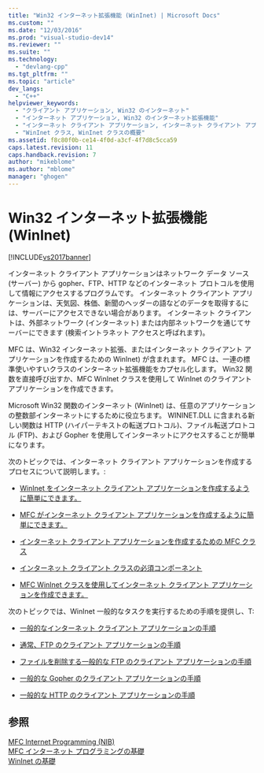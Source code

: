 ```yaml
---
title: "Win32 インターネット拡張機能 (WinInet) | Microsoft Docs"
ms.custom: ""
ms.date: "12/03/2016"
ms.prod: "visual-studio-dev14"
ms.reviewer: ""
ms.suite: ""
ms.technology: 
  - "devlang-cpp"
ms.tgt_pltfrm: ""
ms.topic: "article"
dev_langs: 
  - "C++"
helpviewer_keywords: 
  - "クライアント アプリケーション, Win32 のインターネット"
  - "インターネット アプリケーション, Win32 のインターネット拡張機能"
  - "インターネット クライアント アプリケーション, インターネット クライアント アプリケーションの概要"
  - "WinInet クラス, WinInet クラスの概要"
ms.assetid: f8c80f0b-ce14-4f0d-a3cf-4f7d8c5cca59
caps.latest.revision: 11
caps.handback.revision: 7
author: "mikeblome"
ms.author: "mblome"
manager: "ghogen"
---
```

# Win32 インターネット拡張機能 (WinInet)
[!INCLUDE[vs2017banner](../assembler/inline/includes/vs2017banner.md)]

インターネット クライアント アプリケーションはネットワーク データ ソース \(サーバー\) から gopher、FTP、HTTP などのインターネット プロトコルを使用して情報にアクセスするプログラムです。  インターネット クライアント アプリケーションは、天気図、株価、新聞のヘッダーの語などのデータを取得するには、サーバーにアクセスできない場合があります。  インターネット クライアントは、外部ネットワーク \(インターネット\) または内部ネットワークを通じてサーバーにできます \(検索イントラネット アクセスと呼ばれます\)。  
  
 MFC は、Win32 インターネット拡張、またはインターネット クライアント アプリケーションを作成するための WinInet\) が含まれます。  MFC は、一連の標準使いやすいクラスのインターネット拡張機能をカプセル化します。  Win32 関数を直接呼び出すか、MFC WinInet クラスを使用して WinInet のクライアント アプリケーションを作成できます。  
  
 Microsoft Win32 関数のインターネット \(WinInet\) は、任意のアプリケーションの整数部インターネットにするために役立ちます。  WININET.DLL に含まれる新しい関数は HTTP \(ハイパーテキストの転送プロトコル\)、ファイル転送プロトコル \(FTP\)、および Gopher を使用してインターネットにアクセスすることが簡単になります。  
  
 次のトピックでは、インターネット クライアント アプリケーションを作成するプロセスについて説明します。:  
  
-   [WinInet をインターネット クライアント アプリケーションを作成するように簡単にできます。](../mfc/how-wininet-makes-it-easier-to-create-internet-client-applications.md)  
  
-   [MFC がインターネット クライアント アプリケーションを作成するように簡単にできます。](../mfc/how-mfc-makes-it-easier-to-create-internet-client-applications.md)  
  
-   [インターネット クライアント アプリケーションを作成するための MFC クラス](../mfc/mfc-classes-for-creating-internet-client-applications.md)  
  
-   [インターネット クライアント クラスの必須コンポーネント](../Topic/Prerequisites%20for%20Internet%20Client%20Classes.md)  
  
-   [MFC WinInet クラスを使用してインターネット クライアント アプリケーションを作成できます。](../mfc/writing-an-internet-client-application-using-mfc-wininet-classes.md)  
  
 次のトピックでは、WinInet 一般的なタスクを実行するための手順を提供し、T:  
  
-   [一般的なインターネット クライアント アプリケーションの手順](../Topic/Steps%20in%20a%20Typical%20Internet%20Client%20Application.md)  
  
-   [通常、FTP のクライアント アプリケーションの手順](../mfc/steps-in-a-typical-ftp-client-application.md)  
  
-   [ファイルを削除する一般的な FTP のクライアント アプリケーションの手順](../mfc/steps-in-a-typical-ftp-client-application-to-delete-a-file.md)  
  
-   [一般的な Gopher のクライアント アプリケーションの手順](../mfc/steps-in-a-typical-gopher-client-application.md)  
  
-   [一般的な HTTP のクライアント アプリケーションの手順](../mfc/steps-in-a-typical-http-client-application.md)  
  
## 参照  
 [MFC Internet Programming \(NIB\)](http://msdn.microsoft.com/ja-jp/0f7a1f3a-385b-4d56-a55b-0d766840c58a)   
 [MFC インターネット プログラミングの基礎](../mfc/mfc-internet-programming-basics.md)   
 [WinInet の基礎](../mfc/wininet-basics.md)
